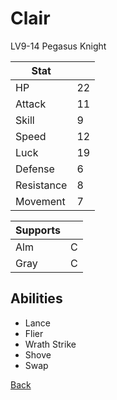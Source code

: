# Clair

LV9-14 Pegasus Knight

| Stat       | <!-- --> |
| ---------- | -------- |
| HP         | 22       |
| Attack     | 11       |
| Skill      | 9        |
| Speed      | 12       |
| Luck       | 19       |
| Defense    | 6        |
| Resistance | 8        |
| Movement   | 7        |

| Supports | <!-- --> |
| -------- | -------- |
| Alm      | C        |
| Gray     | C        |

## Abilities

- Lance
- Flier
- Wrath Strike
- Shove
- Swap

[Back](../README.md)
